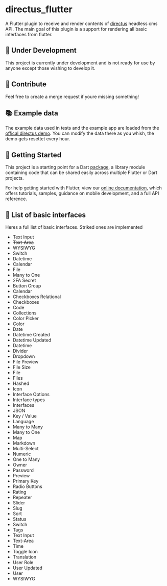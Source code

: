 
# directus_flutter

A Flutter plugin to receive and render contents of [directus](https://directus.io/) headless cms API.
The main goal of this plugin is a support for rendering all basic interfaces from flutter.

## :construction: Under Development
This project is currently under development and is not ready for use by anyone except those wishing to develop it.

## :metal: Contribute
Feel free to create a merge request if youre missing something!

## :books: Example data
The example data used in tests and the example app are loaded from the [offical directus demo](https://demo.directus.io/admin/#/login). You can modify the data there as you whish, the demo gets resettet every hour.

## :rocket: Getting Started

This project is a starting point for a Dart
[package](https://flutter.dev/developing-packages/),
a library module containing code that can be shared easily across
multiple Flutter or Dart projects.

For help getting started with Flutter, view our 
[online documentation](https://flutter.dev/docs), which offers tutorials, 
samples, guidance on mobile development, and a full API reference.


## :page_with_curl: List of basic interfaces
Heres a full list of basic interfaces. Striked ones are implemented
- Text Input
- ~~Text-Area~~
- WYSIWYG
- Switch
- Datetime
- Calendar
- File
- Many to One
- 2FA Secret
- Button Group
- Calendar
- Checkboxes Relational
- Checkboxes
- Code
- Collections
- Color Picker
- Color
- Date
- Datetime Created
- Datetime Updated
- Datetime
- Divider
- Dropdown
- File Preview
- File Size
- File
- Files
- Hashed
- Icon
- Interface Options
- Interface types
- Interfaces
- JSON
- Key / Value
- Language
- Many to Many
- Many to One
- Map
- Markdown
- Multi-Select
- Numeric
- One to Many
- Owner
- Password
- Preview
- Primary Key
- Radio Buttons
- Rating
- Repeater
- Slider
- Slug
- Sort
- Status
- Switch
- Tags
- Text Input
- Text-Area
- Time
- Toggle Icon
- Translation
- User Role
- User Updated
- User
- WYSIWYG
